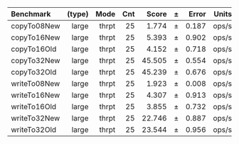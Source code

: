 Benchmark | (type) | Mode | Cnt | Score | ± | Error | Units
:---------|-------:|-----:|----:|------:|---|------:|-----:
copyTo08New | large | thrpt | 25 | 1.774 | ± | 0.187 | ops/s
copyTo16New | large | thrpt | 25 | 5.393 | ± | 0.902 | ops/s
copyTo16Old | large | thrpt | 25 | 4.152 | ± | 0.718 | ops/s
copyTo32New | large | thrpt | 25 | 45.505 | ± | 0.554 | ops/s
copyTo32Old | large | thrpt | 25 | 45.239 | ± | 0.676 | ops/s
writeTo08New | large | thrpt | 25 | 1.923 | ± | 0.008 | ops/s
writeTo16New | large | thrpt | 25 | 4.307 | ± | 0.913 | ops/s
writeTo16Old | large | thrpt | 25 | 3.855 | ± | 0.732 | ops/s
writeTo32New | large | thrpt | 25 | 22.746 | ± | 0.887 | ops/s
writeTo32Old | large | thrpt | 25 | 23.544 | ± | 0.956 | ops/s
